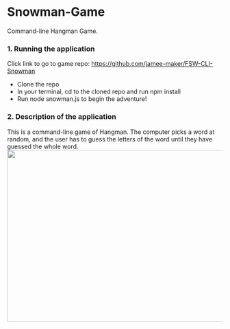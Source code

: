 # Snowman-Game
Command-line Hangman Game.


### 1. Running the application
Click link to go to game repo: https://github.com/jamee-maker/FSW-CLI-Snowman
<ul>
  <li>Clone the repo</li>
  <li>In your terminal, cd to the cloned repo and run npm install</li>
  <li>Run node snowman.js to begin the adventure!</li>
  </ul>
  
### 2. Description of the application
<div>
 This is a command-line game of Hangman. The computer picks a word at random, and the user has to guess the letters of the word until they have guessed the whole      word.
  
  
  <img src="Assets/Snow intro.gif" width="700" height="400">
 
